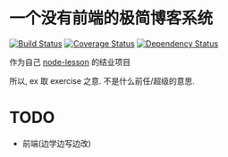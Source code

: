 # 一个没有前端的极简博客系统

[![Build Status][build-img]](https://travis-ci.org/Ralph-Wang/ex-blog)
[![Coverage Status][coveralls-img]](https://coveralls.io/r/Ralph-Wang/ex-blog)
[![Dependency Status][dependency-img]](https://david-dm.org/Ralph-Wang/ex-blog)

[build-img]: http://img.shields.io/travis/Ralph-Wang/ex-blog.svg?style=flat-square
[coveralls-img]: http://img.shields.io/coveralls/Ralph-Wang/ex-blog/master.svg?style=flat-square
[dependency-img]: http://img.shields.io/david/Ralph-Wang/ex-blog.svg?style=flat-square

作为自己 [node-lesson](https://github.com/alsotang/node-lessons) 的结业项目

所以, ex 取 exercise 之意. 不是什么前任/超级的意思.


# TODO
* 前端(边学边写边改)

